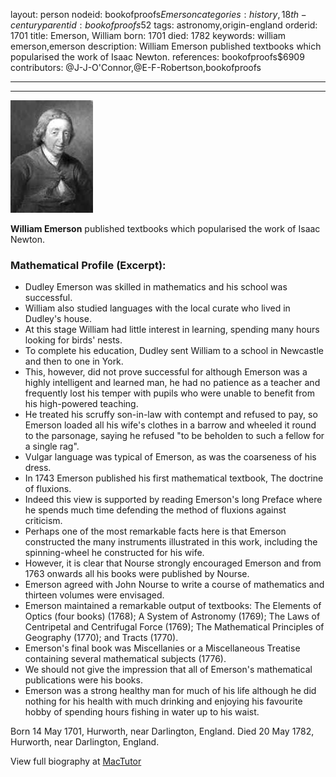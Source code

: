 layout: person
nodeid: bookofproofs$Emerson
categories: history,18th-century
parentid: bookofproofs$52
tags: astronomy,origin-england
orderid: 1701
title: Emerson, William
born: 1701
died: 1782
keywords: william emerson,emerson
description: William Emerson published textbooks which popularised the work of Isaac Newton.
references: bookofproofs$6909
contributors: @J-J-O'Connor,@E-F-Robertson,bookofproofs

---



---

![Emerson.jpg](https://github.com/bookofproofs/bookofproofs.github.io/blob/main/_sources/_assets/images/portraits/Emerson.jpg?raw=true)

**William Emerson** published textbooks which popularised the work of Isaac Newton.

### Mathematical Profile (Excerpt):
* Dudley Emerson was skilled in mathematics and his school was successful.
* William also studied languages with the local curate who lived in Dudley's house.
* At this stage William had little interest in learning, spending many hours looking for birds' nests.
* To complete his education, Dudley sent William to a school in Newcastle and then to one in York.
* This, however, did not prove successful for although Emerson was a highly intelligent and learned man, he had no patience as a teacher and frequently lost his temper with pupils who were unable to benefit from his high-powered teaching.
* He treated his scruffy son-in-law with contempt and refused to pay, so Emerson loaded all his wife's clothes in a barrow and wheeled it round to the parsonage, saying he refused "to be beholden to such a fellow for a single rag".
* Vulgar language was typical of Emerson, as was the coarseness of his dress.
* In 1743 Emerson published his first mathematical textbook, The doctrine of fluxions.
* Indeed this view is supported by reading Emerson's long Preface where he spends much time defending the method of fluxions against criticism.
* Perhaps one of the most remarkable facts here is that Emerson constructed the many instruments illustrated in this work, including the spinning-wheel he constructed for his wife.
* However, it is clear that Nourse strongly encouraged Emerson and from 1763 onwards all his books were published by Nourse.
* Emerson agreed with John Nourse to write a course of mathematics and thirteen volumes were envisaged.
* Emerson maintained a remarkable output of textbooks: The Elements of Optics (four books) (1768); A System of Astronomy (1769); The Laws of Centripetal and Centrifugal Force (1769); The Mathematical Principles of Geography (1770); and Tracts (1770).
* Emerson's final book was Miscellanies or a Miscellaneous Treatise containing several mathematical subjects (1776).
* We should not give the impression that all of Emerson's mathematical publications were his books.
* Emerson was a strong healthy man for much of his life although he did nothing for his health with much drinking and enjoying his favourite hobby of spending hours fishing in water up to his waist.

Born 14 May 1701, Hurworth, near Darlington, England. Died 20 May 1782, Hurworth, near Darlington, England.

View full biography at [MacTutor](https://mathshistory.st-andrews.ac.uk/Biographies/Emerson/)
